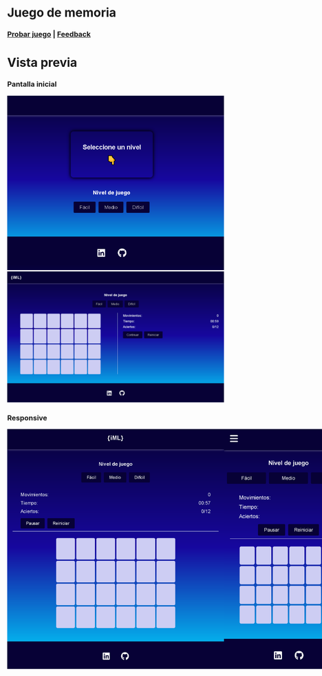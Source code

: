 # Juego de memoria

<div>
  <h3>
    <a href="https://morlabdev.github.io/memoryGame_JS/" target="_blank">Probar juego</a>
    <span> | </span>
    <a href="https://www.linkedin.com/in/israelmorenolabrador/"  target="_blank">Feedback</a>
  </h3>
</div>

# Vista previa
<h3>Pantalla inicial</h3>
<img src="./img/capturas/pantallaInicial_mG.png" width="800"/>
<img src="./img/capturas/inicioJuego_mG.png" width="800"/>

<h3>Responsive</h3>
<div style="display:flex">
  <img src="./img/capturas/vistaTablet_mG.png" width="550"/>
  <img src="./img/capturas/vistaMovil_mG.png" width="300"/>
</div>
